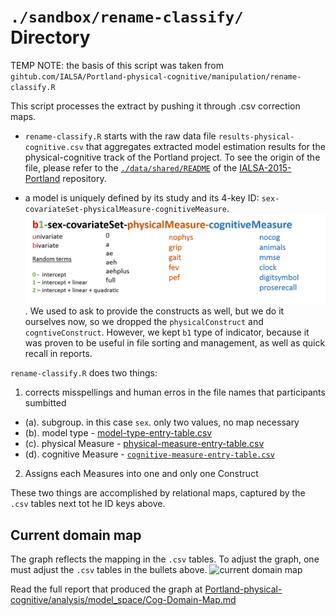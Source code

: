 `./sandbox/rename-classify/` Directory
=========

TEMP NOTE: the basis of this script was taken from `gihtub.com/IALSA/Portland-physical-cognitive/manipulation/rename-classify.R`

This script processes the extract by pushing it through .csv correction maps. 

- `rename-classify.R` starts with the raw data file `results-physical-cognitive.csv`  that aggregates extracted model estimation results for the physical-cognitive track of the Portland project. To see the origin of the file, please refer to the [`./data/shared/README`](https://github.com/IALSA/IALSA-2015-Portland/tree/master/data/shared) of the [IALSA-2015-Portland](https://github.com/IALSA/IALSA-2015-Portland) repository. 

- a model is uniquely defined by its study and its 4-key ID:  `sex-covariateSet-physicalMeasure-cognitiveMeasure`. ![ model ID](https://github.com/IALSA/IALSA-2015-Portland/blob/master/libs/images/model_naming_convention.png). We used to ask to provide the constructs as well, but we do it ourselves now, so we dropped the `physicalConstruct` and `cogntiveConstruct`. However, we kept `b1` type of indicator,  because it was proven to be useful in file sorting and management, as well as quick recall in reports. 

`rename-classify.R`  does two things:

1. corrects misspellings and human erros in the file names that participants sumbitted
 - (a). subgroup. in this case `sex`. only two values, no map necessary    
 - (b). model type - [model-type-entry-table.csv](https://github.com/IALSA/Portland-physical-cognitive/blob/master/manipulation/model-type-entry-table.csv)
 - (c). physical Measure  - [physical-measure-entry-table.csv](https://github.com/IALSA/Portland-physical-cognitive/blob/master/manipulation/physical-measure-entry-table.csv)
 - (d). cognitive Measure  - [`cognitive-measure-entry-table.csv`](https://github.com/IALSA/Portland-physical-cognitive/blob/master/manipulation/cognitive-measure-entry-table.csv)

2. Assigns each Measures into one and only one Construct

These two things are accomplished by relational maps, captured by the  `.csv` tables next tot he ID keys above.

## Current domain map
The graph reflects the mapping in the `.csv` tables. To adjust the graph, one must adjust the `.csv` tables in the bullets above. 
![current domain map](https://.png)

Read the full report that produced the graph at [Portland-physical-cognitive/analysis/model_space/Cog-Domain-Map.md](https://.md)

